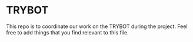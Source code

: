 # TRYBOT
This repo is to coordinate our work on the TRYBOT during the project. Feel free to add things that you find relevant to this file.
